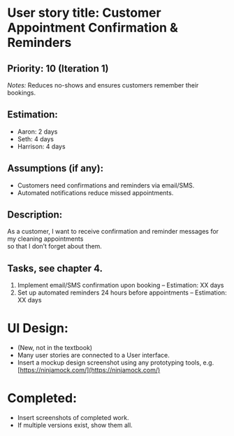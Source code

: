 # User story title: Customer Appointment Confirmation & Reminders  

## Priority: 10 (Iteration 1)  
*Notes:* Reduces no-shows and ensures customers remember their bookings.  

## Estimation:  
* Aaron: 2 days 
* Seth:  4 days
* Harrison: 4 days 

## Assumptions (if any):  
* Customers need confirmations and reminders via email/SMS.  
* Automated notifications reduce missed appointments.  

## Description:  
As a customer, I want to receive confirmation and reminder messages for my cleaning appointments  
so that I don’t forget about them.  

## Tasks, see chapter 4.  
1. Implement email/SMS confirmation upon booking – Estimation: XX days  
2. Set up automated reminders 24 hours before appointments – Estimation: XX days  

# UI Design:
* (New, not in the textbook) 
* Many user stories are connected to a User interface.
* Insert a mockup design screenshot using any prototyping tools, e.g. [https://ninjamock.com/](https://ninjamock.com/)  

# Completed:  
* Insert screenshots of completed work.  
* If multiple versions exist, show them all.  
